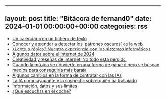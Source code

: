 
---
layout: post
title:  "Bitácora de fernand0"
date:   2024-01-01 00:00:00+00:00
categories: rss
---
*  [Un calendario en un fichero de texto](https://blog.elmundoesimperfecto.com/2025/10/06/calendarios/)
*  [Conocer y aprender a detectar los 'patrones oscuros' de la web](https://blog.elmundoesimperfecto.com/2025/09/24/patrones-oscuros/)
*  [¿Lento o rápido? Nuestra experiencia con los sistemas informáticos](https://blog.elmundoesimperfecto.com/2025/09/24/velocidad-computadores/)
*  [Algunos datos sobre el internet de 2024](https://blog.elmundoesimperfecto.com/2025/09/16/internet-cloudflare/)
*  [Creatividad y reseñas de internet. No todo está perdido.](https://blog.elmundoesimperfecto.com/2025/09/01/creatividad-revisiones/)
*  [Cuando la música se convierte en una forma de ganar dinero se buscan medios para conseguirla más barata](https://blog.elmundoesimperfecto.com/2025/08/25/musicos-fantasmas/)
*  [Algunos cambios en la forma de contratar con las IAs](https://blog.elmundoesimperfecto.com/2025/08/18/empleo-IA-generativa/)
*  [La IA como ayudante y la sospecha sobre quién ha trabajado](https://blog.elmundoesimperfecto.com/2025/08/11/universidades-ia-generativa/)
*  [Información, datos y sus límites](https://blog.elmundoesimperfecto.com/2025/08/04/limites-datos/)
*  [¿Qué escuchas en el coche?](https://blog.elmundoesimperfecto.com/2025/07/28/escuchar-musica-coche/)
